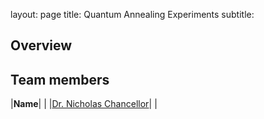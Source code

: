 layout: page
title: Quantum Annealing Experiments
subtitle:
## Overview

## Team members
|**Name**|   |
|[Dr. Nicholas Chancellor](https://www.durham.ac.uk/staff/nicholas-chancellor/)|   |